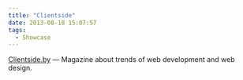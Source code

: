 ```yaml
---
title: "Clientside"
date: 2013-08-18 15:07:57
tags: 
  - Showcase
---
```


[Clientside.by](http://clientside.by) — Magazine about trends of web development and web design.
